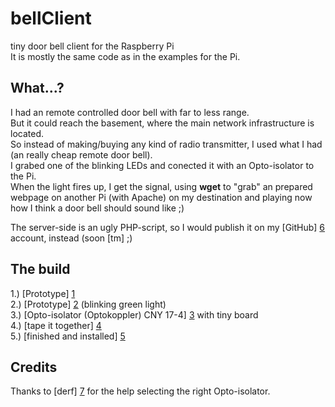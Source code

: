 # bellClient #

tiny door bell client for the Raspberry Pi  
It is mostly the same code as in the examples for the Pi.  

## What...? ##

I had an remote controlled door bell with far to less range.  
But it could reach the basement, where the main network infrastructure is located.  
So instead of making/buying any kind of radio transmitter, I used what I had (an really cheap remote door bell).  
I grabed one of the blinking LEDs and conected it with an Opto-isolator to the Pi.  
When the light fires up, I get the signal, using **wget** to "grab" an prepared webpage on another Pi (with Apache)
on my destination and playing now how I think a door bell should sound like ;)  

The server-side is an ugly PHP-script, so I would publish it on my [GitHub] [6] account, instead (soon [tm] ;)


## The build ##

  1.) [Prototype] [1]  
  2.) [Prototype] [2] (blinking green light)  
  3.) [Opto-isolator (Optokoppler) CNY 17-4] [3] with tiny board  
  4.) [tape it together] [4]  
  5.) [finished and installed] [5]  


## Credits ##

Thanks to [derf] [7] for the help selecting the right Opto-isolator.

  [1]: https://twitter.com/bison_42/status/328607913226682368        "Prototype"
  [2]: https://twitter.com/bison_42/status/328608426492039168        "Prototype"
  [3]: https://twitter.com/bison_42/status/328609083286487040        "Opto-isolator"
  [4]: https://twitter.com/bison_42/status/328609371468746752        "tape it together"
  [5]: https://twitter.com/bison_42/status/328609700549648384        "finished and installed"
  [6]: https://github.com/bison--                                    "myGitHub"
  [7]: https://github.com/derf                                       "credits derf"
